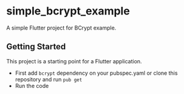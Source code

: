 # simple_bcrypt_example

A simple Flutter project for BCrypt example.

## Getting Started

This project is a starting point for a Flutter application.

- First add `bcrypt` dependency on your pubspec.yaml or clone this repository and run `pub get`
- Run the code
